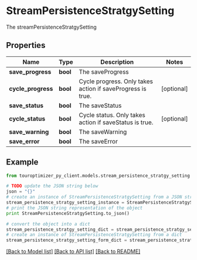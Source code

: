 # StreamPersistenceStratgySetting

The streamPersistenceStratgySetting

## Properties

Name | Type | Description | Notes
------------ | ------------- | ------------- | -------------
**save_progress** | **bool** | The saveProgress | 
**cycle_progress** | **bool** | Cycle progress. Only takes action if saveProgress is true. | [optional] 
**save_status** | **bool** | The saveStatus | 
**cycle_status** | **bool** | Cycle status. Only takes action if saveStatus is true. | [optional] 
**save_warning** | **bool** | The saveWarning | 
**save_error** | **bool** | The saveError | 

## Example

```python
from touroptimizer_py_client.models.stream_persistence_stratgy_setting import StreamPersistenceStratgySetting

# TODO update the JSON string below
json = "{}"
# create an instance of StreamPersistenceStratgySetting from a JSON string
stream_persistence_stratgy_setting_instance = StreamPersistenceStratgySetting.from_json(json)
# print the JSON string representation of the object
print StreamPersistenceStratgySetting.to_json()

# convert the object into a dict
stream_persistence_stratgy_setting_dict = stream_persistence_stratgy_setting_instance.to_dict()
# create an instance of StreamPersistenceStratgySetting from a dict
stream_persistence_stratgy_setting_form_dict = stream_persistence_stratgy_setting.from_dict(stream_persistence_stratgy_setting_dict)
```
[[Back to Model list]](../README.md#documentation-for-models) [[Back to API list]](../README.md#documentation-for-api-endpoints) [[Back to README]](../README.md)


